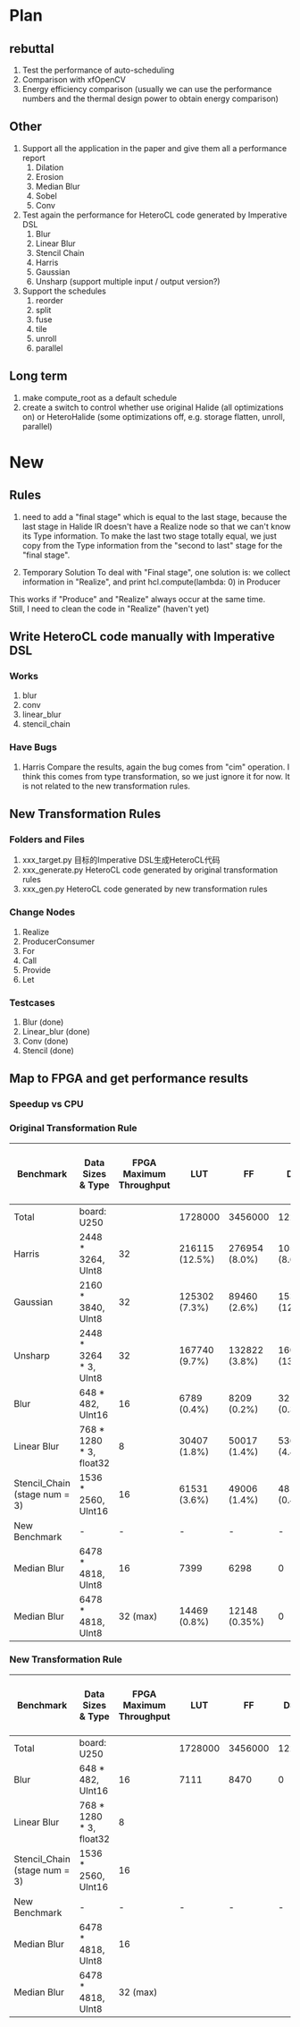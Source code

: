 # Plan
## rebuttal
1. Test the performance of auto-scheduling
2. Comparison with xfOpenCV
3. Energy efficiency comparison (usually we can use the performance numbers and the thermal design power to obtain energy comparison)

## Other 
1. Support all the application in the paper and give them all a performance report
    1. Dilation
    2. Erosion
    3. Median Blur
    4. Sobel
    5. Conv
2. Test again the performance for HeteroCL code generated by Imperative DSL
    1. Blur
    2. Linear Blur
    3. Stencil Chain
    4. Harris
    5. Gaussian
    6. Unsharp (support multiple input / output version?)
3. Support the schedules
    1. reorder
    2. split
    3. fuse
    4. tile
    5. unroll
    6. parallel

## Long term
1. make compute_root as a default schedule
2. create a switch to control whether use original Halide (all optimizations on) or HeteroHalide (some optimizations off, e.g. storage flatten, unroll, parallel)


# New
## Rules
1. need to add a "final stage" which is equal to the last stage, because the last stage in Halide IR doesn't have a Realize node so that we can't know its Type information. To make the last two stage totally equal, we just copy from the Type information from the "second to last" stage for the "final stage". 

2. Temporary Solution
To deal with "Final stage", one solution is: we collect information in "Realize", and print hcl.compute(lambda: 0) in Producer      

This works if "Produce" and "Realize" always occur at the same time.    
Still, I need to clean the code in "Realize" (haven't yet)  



## Write HeteroCL code manually with Imperative DSL
### Works
1. blur
2. conv
3. linear_blur
4. stencil_chain

### Have Bugs
1. Harris
Compare the results, again the bug comes from "cim" operation. I think this comes from type transformation, so we just ignore it for now. It is not related to the new transformation rules. 

## New Transformation Rules
### Folders and Files
1. xxx_target.py
目标的Imperative DSL生成HeteroCL代码
2. xxx_generate.py
HeteroCL code generated by original transformation rules
3. xxx_gen.py
HeteroCL code generated by new transformation rules

### Change Nodes
1. Realize
2. ProducerConsumer
3. For
4. Call
5. Provide
6. Let

### Testcases
1. Blur (done)
2. Linear_blur (done)
3. Conv (done)
4. Stencil (done)

## Map to FPGA and get performance results
### Speedup vs CPU
### Original Transformation Rule
| Benchmark | Data Sizes & Type | FPGA Maximum Throughput | LUT | FF | DSP | BRAM | CPU rate (pixels/ns) | Speedup (Assume Frequency=300MHz) = (throughput * 300M) / (total pixels / total cpu time) |
| --------  | --- | -- | -- | --- | ---- | --- | --- | --- |
| Total  | board: U250 | | 1728000 | 3456000 | 12288 | 5376 |  |  |
| Harris | 2448 * 3264, UInt8| 32 | 216115 (12.5%) | 276954 (8.0%) | 1056 (8.6%) | 320 (5.95%) | 0.77636 | 12.37 |
| Gaussian | 2160 * 3840, UInt8 | 32 | 125302 (7.3%) | 89460 (2.6%) | 1536 (12.5%) | 0 (0%) | 1.3167 | 7.29 |
| Unsharp | 2448 * 3264 * 3, UInt8 | 32 | 167740 (9.7%) | 132822 (3.8%) | 1600 (13.0%) | 96 (1.8%) | AOT: 2.35954(pix/ns) |  4.07 |
| Blur | 648 * 482, UInt16 | 16 | 6789 (0.4%) | 8209 (0.2%) | 32 (0.3%) | 0 (0%) | 1.0275507 | 4.67 |
| Linear Blur | 768 * 1280 * 3, float32 | 8 | 30407 (1.8%) | 50017 (1.4%) | 536 (4.4%) | 16 (0.3%) | 0.446711 | 5.3726 |
| Stencil_Chain (stage num = 3) | 1536 * 2560, UInt16 | 16 | 61531 (3.6%) | 49006 (1.4%) | 48 (0.4%) | 192 (3.6%) | 2.640905 | 1.82 | 
| New Benchmark | - | - | - | - | - | - | - | - |
| Median Blur | 6478 * 4818, UInt8 | 16 | 7399 | 6298 | 0 | 32 | - | - |
| Median Blur | 6478 * 4818, UInt8 | 32 (max) | 14469 (0.8%) | 12148 (0.35%) | 0 | 64 (1.2%) | - | - |

### New Transformation Rule
| Benchmark | Data Sizes & Type | FPGA Maximum Throughput | LUT | FF | DSP | BRAM | CPU rate (pixels/ns) | Speedup (Assume Frequency=300MHz) = (throughput * 300M) / (total pixels / total cpu time) |
| --------  | --- | -- | -- | --- | ---- | --- | --- | --- |
| Total  | board: U250 | | 1728000 | 3456000 | 12288 | 5376 |  |  |
| Blur | 648 * 482, UInt16 | 16 | 7111 | 8470 | 0 | 0 (0%) |  |  |
| Linear Blur | 768 * 1280 * 3, float32 | 8 |  |  |  |  |  |  |
| Stencil_Chain (stage num = 3) | 1536 * 2560, UInt16 | 16 |  |  |  |  |  |  | 
| New Benchmark | - | - | - | - | - | - | - | - |
| Median Blur | 6478 * 4818, UInt8 | 16 |  |  |  |  | - | - |
| Median Blur | 6478 * 4818, UInt8 | 32 (max) |  |  |  |  | - | - |